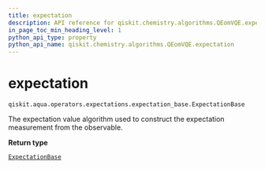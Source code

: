 ```yaml
---
title: expectation
description: API reference for qiskit.chemistry.algorithms.QEomVQE.expectation
in_page_toc_min_heading_level: 1
python_api_type: property
python_api_name: qiskit.chemistry.algorithms.QEomVQE.expectation
---
```


# expectation

<span id="qiskit.chemistry.algorithms.QEomVQE.expectation" />

`qiskit.aqua.operators.expectations.expectation_base.ExpectationBase`

The expectation value algorithm used to construct the expectation measurement from the observable.

**Return type**

[`ExpectationBase`](qiskit.aqua.operators.expectations.ExpectationBase "qiskit.aqua.operators.expectations.expectation_base.ExpectationBase")

